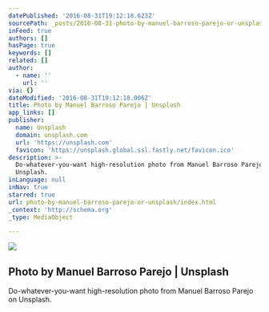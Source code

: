 ```yaml
---
datePublished: '2016-08-31T19:12:18.623Z'
sourcePath: _posts/2016-08-31-photo-by-manuel-barroso-parejo-or-unsplash.md
inFeed: true
authors: []
hasPage: true
keywords: []
related: []
author:
  - name: ''
    url: ''
via: {}
dateModified: '2016-08-31T19:12:18.006Z'
title: Photo by Manuel Barroso Parejo | Unsplash
app_links: []
publisher:
  name: Unsplash
  domain: unsplash.com
  url: 'https://unsplash.com'
  favicon: 'https://unsplash.global.ssl.fastly.net/favicon.ico'
description: >-
  Do-whatever-you-want high-resolution photo from Manuel Barroso Parejo on
  Unsplash.
inLanguage: null
inNav: true
starred: true
url: photo-by-manuel-barroso-parejo-or-unsplash/index.html
_context: 'http://schema.org'
_type: MediaObject

---
```

<article style=""><img src="https://s3-us-west-2.amazonaws.com/the-grid-img/p/1baf0a4563af8f2ebd79e2c49193bcb23413e9a0.jpg" /><h1>Photo by Manuel Barroso Parejo | Unsplash</h1><p>Do-whatever-you-want high-resolution photo from Manuel Barroso Parejo on Unsplash.</p></article>